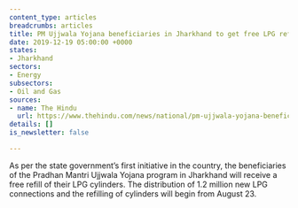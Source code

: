 ```yaml
---
content_type: articles
breadcrumbs: articles
title: PM Ujjwala Yojana beneficiaries in Jharkhand to get free LPG refill
date: 2019-12-19 05:00:00 +0000
states:
- Jharkhand
sectors:
- Energy
subsectors:
- Oil and Gas
sources:
- name: The Hindu
  url: https://www.thehindu.com/news/national/pm-ujjwala-yojana-beneficiaries-in-jharkhand-to-get-free-lpg-refill/article28813147.ece
details: []
is_newsletter: false

---
```

As per the state government’s first initiative in the country, the beneficiaries of the Pradhan Mantri Ujjwala Yojana program in Jharkhand will receive a free refill of their LPG cylinders. The distribution of 1.2 million new LPG connections and the refilling of cylinders will begin from August 23.
